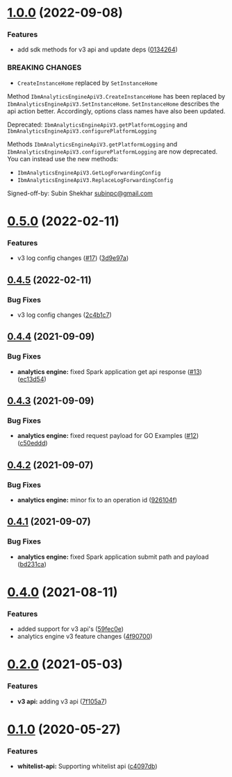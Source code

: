 # [1.0.0](https://github.com/IBM/ibm-iae-go-sdk/compare/v0.5.0...v1.0.0) (2022-09-08)


### Features

* add sdk methods for v3 api and update deps ([0134264](https://github.com/IBM/ibm-iae-go-sdk/commit/013426459ba1319e51c1fe53a5f81611a138b04e))


### BREAKING CHANGES

* `CreateInstanceHome` replaced by `SetInstanceHome`

Method `IbmAnalyticsEngineApiV3.CreateInstanceHome` has been replaced by `IbmAnalyticsEngineApiV3.SetInstanceHome`.
`SetInstanceHome` describes the api action better.
Accordingly, options class names have also been updated.

Deprecated: `IbmAnalyticsEngineApiV3.getPlatformLogging` and `IbmAnalyticsEngineApiV3.configurePlatformLogging`

Methods `IbmAnalyticsEngineApiV3.getPlatformLogging` and `IbmAnalyticsEngineApiV3.configurePlatformLogging` are now deprecated.
You can instead use the new methods:
- `IbmAnalyticsEngineApiV3.GetLogForwardingConfig`
- `IbmAnalyticsEngineApiV3.ReplaceLogForwardingConfig`

Signed-off-by: Subin Shekhar <subinpc@gmail.com>

# [0.5.0](https://github.com/IBM/ibm-iae-go-sdk/compare/v0.4.5...v0.5.0) (2022-02-11)


### Features

* v3 log config changes ([#17](https://github.com/IBM/ibm-iae-go-sdk/issues/17)) ([3d9e97a](https://github.com/IBM/ibm-iae-go-sdk/commit/3d9e97a3c2d8590a764dd76b5e83d40acdb3c0cd))

## [0.4.5](https://github.com/IBM/ibm-iae-go-sdk/compare/v0.4.4...v0.4.5) (2022-02-11)


### Bug Fixes

* v3 log config changes   ([2c4b1c7](https://github.com/IBM/ibm-iae-go-sdk/commit/2c4b1c7a03550eab0b1673044b91a87c423c20bc))

## [0.4.4](https://github.com/IBM/ibm-iae-go-sdk/compare/v0.4.3...v0.4.4) (2021-09-09)


### Bug Fixes

* **analytics engine:** fixed Spark application get api response ([#13](https://github.com/IBM/ibm-iae-go-sdk/issues/13)) ([ec13d54](https://github.com/IBM/ibm-iae-go-sdk/commit/ec13d54b08f2fac72cd0adf899aafc206725a16c))

## [0.4.3](https://github.com/IBM/ibm-iae-go-sdk/compare/v0.4.2...v0.4.3) (2021-09-09)


### Bug Fixes

* **analytics engine:** fixed request payload for GO Examples ([#12](https://github.com/IBM/ibm-iae-go-sdk/issues/12)) ([c50eddd](https://github.com/IBM/ibm-iae-go-sdk/commit/c50eddd0b412ff2d08dd6c8587a5d4b92f7448a9))

## [0.4.2](https://github.com/IBM/ibm-iae-go-sdk/compare/v0.4.1...v0.4.2) (2021-09-07)


### Bug Fixes

* **analytics engine:** minor fix to an operation id ([926104f](https://github.com/IBM/ibm-iae-go-sdk/commit/926104fbfc2ab6868e8293aa6295df4eaac2c5e9))

## [0.4.1](https://github.com/IBM/ibm-iae-go-sdk/compare/v0.4.0...v0.4.1) (2021-09-07)


### Bug Fixes

* **analytics engine:** fixed Spark application submit path and payload ([bd231ca](https://github.com/IBM/ibm-iae-go-sdk/commit/bd231ca7ee86e9604ee3e75763a4b9b3fa8eba12))

# [0.4.0](https://github.com/IBM/ibm-iae-go-sdk/compare/v0.3.1...v0.4.0) (2021-08-11)


### Features

* added support for v3 api's ([59fec0e](https://github.com/IBM/ibm-iae-go-sdk/commit/59fec0ea955106cba3ee5ea8bbb7bf86b3285a24))
* analytics engine v3 feature changes ([4f90700](https://github.com/IBM/ibm-iae-go-sdk/commit/4f90700e52d83d0719ecc8af443bb1de17494936))

# [0.2.0](https://github.com/IBM/ibm-iae-go-sdk/compare/v0.1.0...v0.2.0) (2021-05-03)


### Features

* **v3 api:** adding v3 api ([7f105a7](https://github.com/IBM/ibm-iae-go-sdk/commit/7f105a744fa0ad351d25c297df1a52c2121c3ffd))

# [0.1.0](https://github.com/IBM/ibm-iae-go-sdk/compare/v0.0.1...v0.1.0) (2020-05-27)


### Features

* **whitelist-api:** Supporting whitelist api ([c4097db](https://github.com/IBM/ibm-iae-go-sdk/commit/c4097db694679b3f416e8f5c17a0f389d0513b8a))
